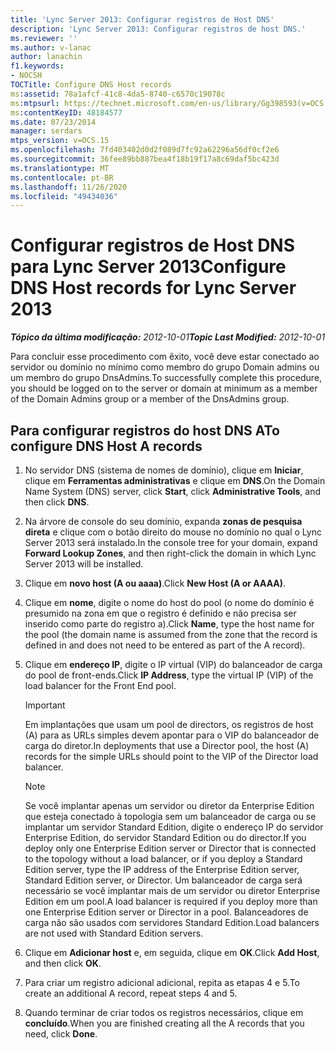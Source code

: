```yaml
---
title: 'Lync Server 2013: Configurar registros de Host DNS'
description: 'Lync Server 2013: Configurar registros de host DNS.'
ms.reviewer: ''
ms.author: v-lanac
author: lanachin
f1.keywords:
- NOCSH
TOCTitle: Configure DNS Host records
ms:assetid: 78a1afcf-41c8-4da5-8740-c6570c19078c
ms:mtpsurl: https://technet.microsoft.com/en-us/library/Gg398593(v=OCS.15)
ms:contentKeyID: 48184577
ms.date: 07/23/2014
manager: serdars
mtps_version: v=OCS.15
ms.openlocfilehash: 7fd403402d0d2f089d7fc92a62296a56df0cf2e6
ms.sourcegitcommit: 36fee89bb887bea4f18b19f17a8c69daf5bc423d
ms.translationtype: MT
ms.contentlocale: pt-BR
ms.lasthandoff: 11/26/2020
ms.locfileid: "49434036"
---
```

# <a name="configure-dns-host-records-for-lync-server-2013"></a><span data-ttu-id="8d2d6-103">Configurar registros de Host DNS para Lync Server 2013</span><span class="sxs-lookup"><span data-stu-id="8d2d6-103">Configure DNS Host records for Lync Server 2013</span></span>

<div data-xmlns="http://www.w3.org/1999/xhtml">

<div class="topic" data-xmlns="http://www.w3.org/1999/xhtml" data-msxsl="urn:schemas-microsoft-com:xslt" data-cs="https://msdn.microsoft.com/">

<div data-asp="https://msdn2.microsoft.com/asp">



</div>

<div id="mainSection">

<div id="mainBody"><span data-ttu-id="8d2d6-104">

<span> </span></span><span class="sxs-lookup"><span data-stu-id="8d2d6-104">

<span> </span></span></span>

<span data-ttu-id="8d2d6-105">_**Tópico da última modificação:** 2012-10-01_</span><span class="sxs-lookup"><span data-stu-id="8d2d6-105">_**Topic Last Modified:** 2012-10-01_</span></span>

<span data-ttu-id="8d2d6-106">Para concluir esse procedimento com êxito, você deve estar conectado ao servidor ou domínio no mínimo como membro do grupo Domain admins ou um membro do grupo DnsAdmins.</span><span class="sxs-lookup"><span data-stu-id="8d2d6-106">To successfully complete this procedure, you should be logged on to the server or domain at minimum as a member of the Domain Admins group or a member of the DnsAdmins group.</span></span>

<div>

## <a name="to-configure-dns-host-a-records"></a><span data-ttu-id="8d2d6-107">Para configurar registros do host DNS A</span><span class="sxs-lookup"><span data-stu-id="8d2d6-107">To configure DNS Host A records</span></span>

1.  <span data-ttu-id="8d2d6-108">No servidor DNS (sistema de nomes de domínio), clique em **Iniciar**, clique em **Ferramentas administrativas** e clique em **DNS**.</span><span class="sxs-lookup"><span data-stu-id="8d2d6-108">On the Domain Name System (DNS) server, click **Start**, click **Administrative Tools**, and then click **DNS**.</span></span>

2.  <span data-ttu-id="8d2d6-109">Na árvore de console do seu domínio, expanda **zonas de pesquisa direta** e clique com o botão direito do mouse no domínio no qual o Lync Server 2013 será instalado.</span><span class="sxs-lookup"><span data-stu-id="8d2d6-109">In the console tree for your domain, expand **Forward Lookup Zones**, and then right-click the domain in which Lync Server 2013 will be installed.</span></span>

3.  <span data-ttu-id="8d2d6-110">Clique em **novo host (A ou aaaa)**.</span><span class="sxs-lookup"><span data-stu-id="8d2d6-110">Click **New Host (A or AAAA)**.</span></span>

4.  <span data-ttu-id="8d2d6-111">Clique em **nome**, digite o nome do host do pool (o nome do domínio é presumido na zona em que o registro é definido e não precisa ser inserido como parte do registro a).</span><span class="sxs-lookup"><span data-stu-id="8d2d6-111">Click **Name**, type the host name for the pool (the domain name is assumed from the zone that the record is defined in and does not need to be entered as part of the A record).</span></span>

5.  <span data-ttu-id="8d2d6-112">Clique em **endereço IP**, digite o IP virtual (VIP) do balanceador de carga do pool de front-ends.</span><span class="sxs-lookup"><span data-stu-id="8d2d6-112">Click **IP Address**, type the virtual IP (VIP) of the load balancer for the Front End pool.</span></span>
    
    <div>
    

    > [!IMPORTANT]  
    > <span data-ttu-id="8d2d6-113">Em implantações que usam um pool de directors, os registros de host (A) para as URLs simples devem apontar para o VIP do balanceador de carga do diretor.</span><span class="sxs-lookup"><span data-stu-id="8d2d6-113">In deployments that use a Director pool, the host (A) records for the simple URLs should point to the VIP of the Director load balancer.</span></span>

    
    </div>
    
    <div>
    

    > [!NOTE]  
    > <span data-ttu-id="8d2d6-114">Se você implantar apenas um servidor ou diretor da Enterprise Edition que esteja conectado à topologia sem um balanceador de carga ou se implantar um servidor Standard Edition, digite o endereço IP do servidor Enterprise Edition, do servidor Standard Edition ou do director.</span><span class="sxs-lookup"><span data-stu-id="8d2d6-114">If you deploy only one Enterprise Edition server or Director that is connected to the topology without a load balancer, or if you deploy a Standard Edition server, type the IP address of the Enterprise Edition server, Standard Edition server, or Director.</span></span> <span data-ttu-id="8d2d6-115">Um balanceador de carga será necessário se você implantar mais de um servidor ou diretor Enterprise Edition em um pool.</span><span class="sxs-lookup"><span data-stu-id="8d2d6-115">A load balancer is required if you deploy more than one Enterprise Edition server or Director in a pool.</span></span> <span data-ttu-id="8d2d6-116">Balanceadores de carga não são usados com servidores Standard Edition.</span><span class="sxs-lookup"><span data-stu-id="8d2d6-116">Load balancers are not used with Standard Edition servers.</span></span>

    
    </div>

6.  <span data-ttu-id="8d2d6-117">Clique em **Adicionar host** e, em seguida, clique em **OK**.</span><span class="sxs-lookup"><span data-stu-id="8d2d6-117">Click **Add Host**, and then click **OK**.</span></span>

7.  <span data-ttu-id="8d2d6-118">Para criar um registro adicional adicional, repita as etapas 4 e 5.</span><span class="sxs-lookup"><span data-stu-id="8d2d6-118">To create an additional A record, repeat steps 4 and 5.</span></span>

8.  <span data-ttu-id="8d2d6-119">Quando terminar de criar todos os registros necessários, clique em **concluído**.</span><span class="sxs-lookup"><span data-stu-id="8d2d6-119">When you are finished creating all the A records that you need, click **Done**.</span></span>

<span data-ttu-id="8d2d6-120"></div>

</div>

<span> </span>

</div>

</div>

</span><span class="sxs-lookup"><span data-stu-id="8d2d6-120"></div>

</div>

<span> </span>

</div>

</div>

</span></span></div>

